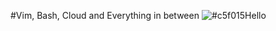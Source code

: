 #Vim, Bash, Cloud and Everything in between
![#c5f015](https://via.placeholder.com/15/c5f015/000000?Testing=+)Hello
